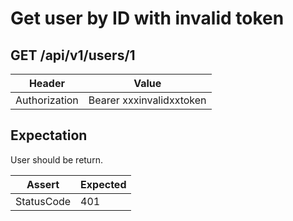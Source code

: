 # Get user by ID with invalid token

## GET /api/v1/users/1

| Header | Value |
| - | - |
| Authorization | Bearer xxxinvalidxxtoken |

## Expectation

User should be return.

| Assert | Expected |
| - | - |
| StatusCode | 401 |

